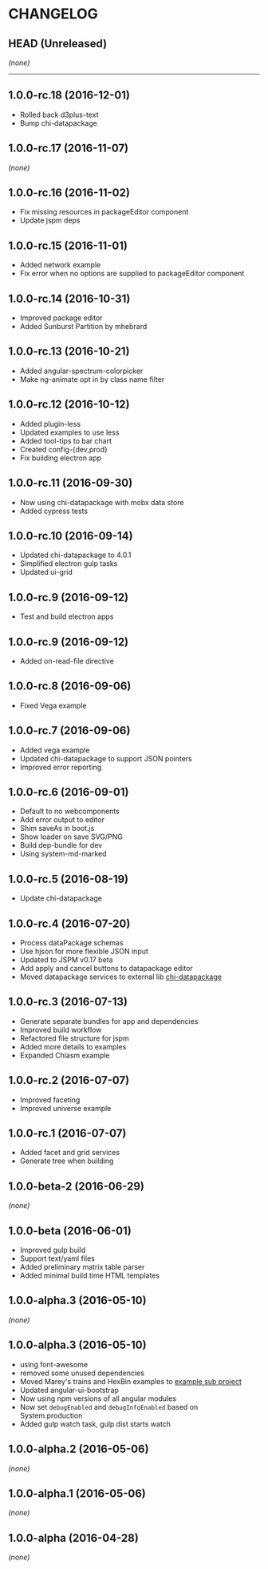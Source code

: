 CHANGELOG
=========

## HEAD (Unreleased)
_(none)_

--------------------

## 1.0.0-rc.18 (2016-12-01)
* Rolled back d3plus-text
* Bump chi-datapackage

## 1.0.0-rc.17 (2016-11-07)
_(none)_

## 1.0.0-rc.16 (2016-11-02)
* Fix missing resources in packageEditor component
* Update jspm deps

## 1.0.0-rc.15 (2016-11-01)
* Added network example
* Fix error when no options are supplied to packageEditor component

## 1.0.0-rc.14 (2016-10-31)
* Improved package editor
* Added Sunburst Partition by mhebrard

## 1.0.0-rc.13 (2016-10-21)
* Added angular-spectrum-colorpicker
* Make ng-animate opt in by class name filter

## 1.0.0-rc.12 (2016-10-12)
* Added plugin-less
* Updated examples to use less
* Added tool-tips to bar chart
* Created config-{dev,prod}
* Fix building electron app

## 1.0.0-rc.11 (2016-09-30)
* Now using chi-datapackage with mobx data store
* Added cypress tests

## 1.0.0-rc.10 (2016-09-14)
* Updated chi-datapackage to 4.0.1
* Simplified electron gulp tasks
* Updated ui-grid

## 1.0.0-rc.9 (2016-09-12)
* Test and build electron apps

## 1.0.0-rc.9 (2016-09-12)
* Added on-read-file directive

## 1.0.0-rc.8 (2016-09-06)
* Fixed Vega example

## 1.0.0-rc.7 (2016-09-06)
* Added vega example
* Updated chi-datapackage to support JSON pointers
* Improved error reporting

## 1.0.0-rc.6 (2016-09-01)
* Default to no webcomponents
* Add error output to editor
* Shim saveAs in boot.js
* Show loader on save SVG/PNG
* Build dep-bundle for dev
* Using system-md-marked

## 1.0.0-rc.5 (2016-08-19)
* Update chi-datapackage

## 1.0.0-rc.4 (2016-07-20)
* Process dataPackage schemas
* Use hjson for more flexible JSON input
* Updated to JSPM v0.17 beta
* Add apply and cancel buttons to datapackage editor
* Moved datapackage services to external lib [chi-datapackage](https://github.com/Hypercubed/chi-datapackage)

## 1.0.0-rc.3 (2016-07-13)
* Generate separate bundles for app and dependencies
* Improved build workflow
* Refactored file structure for jspm
* Added more details to examples
* Expanded Chiasm example

## 1.0.0-rc.2 (2016-07-07)
* Improved faceting
* Improved universe example

## 1.0.0-rc.1 (2016-07-07)
* Added facet and grid services
* Generate tree when building

## 1.0.0-beta-2 (2016-06-29)
_(none)_

## 1.0.0-beta (2016-06-01)
* Improved gulp build
* Support text/yaml files
* Added preliminary matrix table parser
* Added minimal build time HTML templates

## 1.0.0-alpha.3 (2016-05-10)
_(none)_

## 1.0.0-alpha.3 (2016-05-10)
* using font-awesome
* removed some unused dependencies
* Moved Marey's trains and HexBin examples to [example sub project](https://github.com/Hypercubed/Project-Chi-Test)
* Updated angular-ui-bootstrap
* Now using npm versions of all angular modules
* Now set `debugEnabled` and `debugInfoEnabled` based on System.production
* Added gulp watch task, gulp dist starts watch

## 1.0.0-alpha.2 (2016-05-06)
_(none)_

## 1.0.0-alpha.1 (2016-05-06)
_(none)_

## 1.0.0-alpha (2016-04-28)
_(none)_
